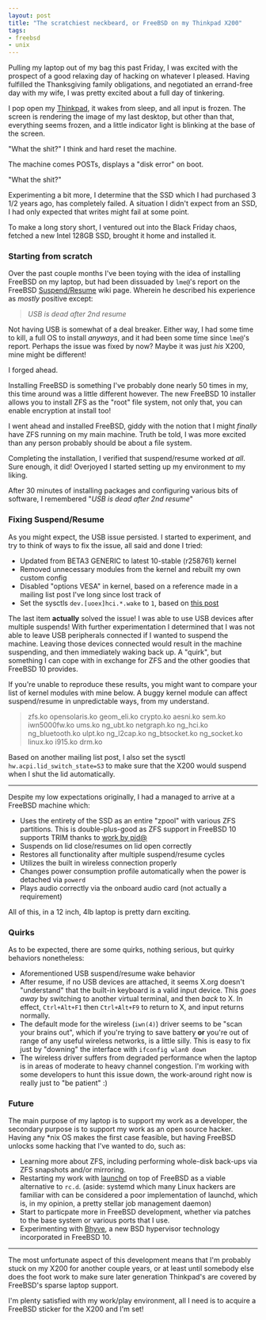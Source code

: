 ```yaml
---
layout: post
title: "The scratchiest neckbeard, or FreeBSD on my Thinkpad X200"
tags:
- freebsd
- unix
---
```



Pulling my laptop out of my bag this past Friday, I was excited with the
prospect of a good relaxing day of hacking on whatever I pleased. Having
fulfilled the Thanksgiving family obligations, and negotiated an errand-free
day with my wife, I was pretty excited about a full day of tinkering.

I pop open my [Thinkpad](http://www.thinkwiki.org/wiki/Category:X200), it wakes
from sleep, and all input is frozen. The screen is rendering the image of my
last desktop, but other than that, everything seems frozen, and a little
indicator light is blinking at the base of the screen.

"What the shit?" I think and hard reset the machine.

The machine comes POSTs, displays a "disk error" on boot.

"What the shit?"

Experimenting a bit more, I determine that the SSD which I had purchased 3 1/2
years ago, has completely failed. A situation I didn't expect from an SSD, I
had only expected that writes might fail at some point.

To make a long story short, I ventured out into the Black Friday chaos, fetched
a new Intel 128GB SSD, brought it home and installed it.


### Starting from scratch

Over the past couple months I've been toying with the idea of installing
FreeBSD on my laptop, but had been dissuaded by `lme@`'s report on the FreeBSD
[Suspend/Resume](https://wiki.freebsd.org/SuspendResume) wiki page. Wherein he
described his experience as *mostly* positive except:

> *USB is dead after 2nd resume*

Not having USB is somewhat of a deal breaker. Either way, I had some time to
kill, a full OS to install *anyways*,  and it had been some time since `lme@`'s
report. Perhaps the issue was fixed by now? Maybe it was just _his_ X200, mine
might be different!

I forged ahead.

Installing FreeBSD is something I've probably done nearly 50 times in my, this
time around was a little different however. The new FreeBSD 10 installer allows you to
install ZFS as the "root" file system, not only that, you can enable encryption
at install too!

I went ahead and installed FreeBSD, giddy with the notion that I might
*finally* have ZFS running on my main machine. Truth be told, I was more
excited than any person probably should be about a file system.

Completing the installation, I verified that suspend/resume worked _at all_. Sure
enough, it did! Overjoyed I started setting up my environment to my liking.

After 30 minutes of installing packages and configuring various bits of
software, I remembered "*USB is dead after 2nd resume*"

### Fixing Suspend/Resume

As you might expect, the USB issue persisted. I started to experiment, and try
to think of ways to fix the issue, all said and done I tried:

 * Updated from BETA3 GENERIC to latest 10-stable (r258761) kernel
 * Removed unnecessary modules from the kernel and rebuilt my own custom config
 * Disabled "options VESA" in kernel, based on a reference made in a mailing
   list post I've long since lost track of
 * Set the sysctls `dev.[uoex]hci.*.wake` to `1`, based on [this post](http://lists.freebsd.org/pipermail/freebsd-usb/2013-July/012242.html)


The last item **actually** solved the issue! I was able to use USB devices
after multiple suspends! With further experimentation I determined that I was
not able to leave USB peripherals connected if I wanted to suspend the machine.
Leaving those devices connected would result in the machine suspending, and
then immediately waking back up. A "quirk", but something I can cope with in
exchange for ZFS and the other goodies that FreeBSD 10 provides.

If you're unable to reproduce these results, you might want to compare your list of kernel modules with mine below. A buggy kernel module can affect suspend/resume in unpredictable ways, from my understand.

> zfs.ko opensolaris.ko geom_eli.ko crypto.ko aesni.ko sem.ko iwn5000fw.ko
> ums.ko ng_ubt.ko netgraph.ko ng_hci.ko ng_bluetooth.ko ulpt.ko ng_l2cap.ko
> ng_btsocket.ko ng_socket.ko linux.ko i915.ko drm.ko

Based on another mailing list post, I also set the sysctl
`hw.acpi.lid_switch_state=S3` to make sure that the X200 would suspend when I
shut the lid automatically.

----

Despite my low expectations originally, I had a managed to arrive at a FreeBSD machine which:

 * Uses the entirety of the SSD as an entire "zpool" with various ZFS
   partitions. This is double-plus-good as ZFS support in FreeBSD 10 supports TRIM thanks to [work by pjd@](http://lists.freebsd.org/pipermail/freebsd-current/2012-September/036777.html)
 * Suspends on lid close/resumes on lid open correctly
 * Restores all functionality after multiple suspend/resume cycles
 * Utilizes the built in wireless connection properly
 * Changes power consumption profile automatically when the power is detached
   via `powerd`
 * Plays audio correctly via the onboard audio card (not actually a requirement)


All of this, in a 12 inch, 4lb laptop is pretty darn exciting.


### Quirks

As to be expected, there are some quirks, nothing serious, but quirky behaviors nonetheless:

 * Aforementioned USB suspend/resume wake behavior
 * After resume, if no USB devices are attached, it seems X.org doesn't
   "understand" that the built-in keyboard is a valid input device. This *goes
   away* by switching to another virtual terminal, and then *back* to X. In
   effect, `Ctrl+Alt+F1` then `Ctrl+Alt+F9` to return to X, and input returns
   normally.
 * The default mode for the wireless (`iwn(4)`) driver seems to be "scan your
   brains out", which if you're trying to save battery **or** you're out of
   range of any useful wireless networks, is a little silly. This is easy to fix
   just by "downing" the interface with `ifconfig wlan0 down`
 * The wireless driver suffers from degraded performance when the laptop is in
   areas of moderate to heavy channel congestion. I'm working with some
   developers to hunt this issue down, the work-around right now is really just to
   "be patient" :)


### Future

The main purpose of my laptop is to support my work as a developer, the
secondary purpose is to support my work as an open source hacker. Having any
*nix OS makes the first case feasible, but having FreeBSD unlocks some hacking
that I've wanted to do, such as:


 * Learning more about ZFS, including performing whole-disk back-ups via ZFS
   snapshots and/or mirroring.
 * Restarting my work with [launchd](https://wiki.freebsd.org/launchd) on top
   of FreeBSD as a viable alternative to `rc.d`. (aside: systemd which many
   Linux hackers are familiar with can be considered a poor implementation of
   launchd, which is, in my opinion, a pretty stellar job management daemon)
 * Start to particpate more in FreeBSD development, whether via patches to the
   base system or various ports that I use.
 * Experimenting with [Bhyve](http://bhyve.org/), a new BSD hypervisor
   technology incorporated in FreeBSD 10.

----

The most unfortunate aspect of this development means that I'm probably stuck
on my X200 for another couple years, or at least until somebody else does the
foot work to make sure later generation Thinkpad's are covered by FreeBSD's
sparse laptop support.


I'm plenty satisfied with my work/play environment, all I need is to
acquire a FreeBSD sticker for the X200 and I'm set!

